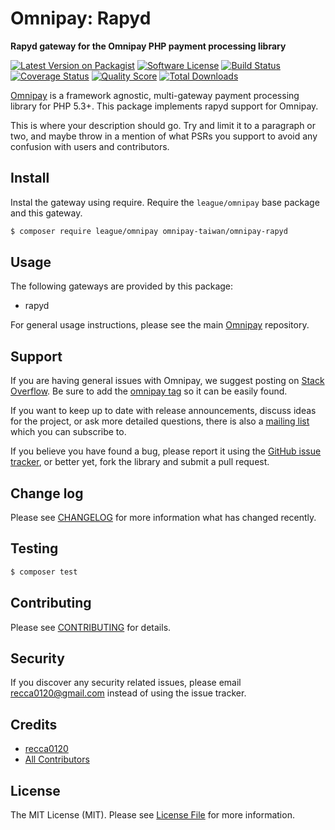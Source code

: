 # Omnipay: Rapyd

**Rapyd gateway for the Omnipay PHP payment processing library**

[![Latest Version on Packagist](https://img.shields.io/packagist/v/omnipay-taiwan/omnipay-rapyd.svg?style=flat-square)](https://packagist.org/packages/omnipay-taiwan/omnipay-rapyd)
[![Software License](https://img.shields.io/badge/license-MIT-brightgreen.svg?style=flat-square)](LICENSE.md)
[![Build Status](https://img.shields.io/travis/omnipay-taiwan/omnipay-rapyd/master.svg?style=flat-square)](https://travis-ci.org/omnipay-taiwan/omnipay-rapyd)
[![Coverage Status](https://img.shields.io/scrutinizer/coverage/g/omnipay-taiwan/omnipay-rapyd.svg?style=flat-square)](https://scrutinizer-ci.com/g/omnipay-taiwan/omnipay-rapyd/code-structure)
[![Quality Score](https://img.shields.io/scrutinizer/g/omnipay-taiwan/omnipay-rapyd.svg?style=flat-square)](https://scrutinizer-ci.com/g/omnipay-taiwan/omnipay-rapyd)
[![Total Downloads](https://img.shields.io/packagist/dt/omnipay-taiwan/omnipay-rapyd.svg?style=flat-square)](https://packagist.org/packages/omnipay-taiwan/omnipay-rapyd)

[Omnipay](https://github.com/thephpleague/omnipay) is a framework agnostic, multi-gateway payment
processing library for PHP 5.3+. This package implements rapyd support for Omnipay.

This is where your description should go. Try and limit it to a paragraph or two, and maybe throw in a mention of what
PSRs you support to avoid any confusion with users and contributors.

## Install

Instal the gateway using require. Require the `league/omnipay` base package and this gateway.

``` bash
$ composer require league/omnipay omnipay-taiwan/omnipay-rapyd
```

## Usage

The following gateways are provided by this package:

* rapyd

For general usage instructions, please see the main [Omnipay](https://github.com/thephpleague/omnipay) repository.

## Support

If you are having general issues with Omnipay, we suggest posting on
[Stack Overflow](http://stackoverflow.com/). Be sure to add the
[omnipay tag](http://stackoverflow.com/questions/tagged/omnipay) so it can be easily found.

If you want to keep up to date with release announcements, discuss ideas for the project,
or ask more detailed questions, there is also a [mailing list](https://groups.google.com/forum/#!forum/omnipay) which
you can subscribe to.

If you believe you have found a bug, please report it using
the [GitHub issue tracker](https://github.com/omnipay-taiwan/omnipay-rapyd/issues),
or better yet, fork the library and submit a pull request.

## Change log

Please see [CHANGELOG](CHANGELOG.md) for more information what has changed recently.

## Testing

``` bash
$ composer test
```

## Contributing

Please see [CONTRIBUTING](CONTRIBUTING.md) for details.

## Security

If you discover any security related issues, please email recca0120@gmail.com instead of using the issue tracker.

## Credits

- [recca0120](https://github.com/recca0120)
- [All Contributors](../../contributors)

## License

The MIT License (MIT). Please see [License File](LICENSE.md) for more information.
